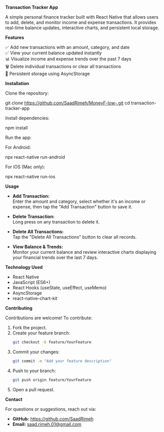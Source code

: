 **Transaction Tracker App**

A simple personal finance tracker built with React Native that allows users to add, delete, and monitor income and expense transactions. It provides real-time balance updates, interactive charts, and persistent local storage.

**Features**

✅ Add new transactions with an amount, category, and date  
✅ View your current balance updated instantly  
📊 Visualize income and expense trends over the past 7 days  
🗑️ Delete individual transactions or clear all transactions  
🔄 Persistent storage using AsyncStorage

**Installation**

Clone the repository:


git clone https://github.com/SaadRimeh/MoneyF-low-.git
cd transaction-tracker-app


Install dependencies:


npm install


Run the app:

For Android:

npx react-native run-android


For iOS (Mac only):

npx react-native run-ios


**Usage**

- **Add Transaction:**  
  Enter the amount and category, select whether it's an income or expense, then tap the "Add Transaction" button to save it.
  
- **Delete Transaction:**  
  Long press on any transaction to delete it.
  
- **Delete All Transactions:**  
  Tap the "Delete All Transactions" button to clear all records.
  
- **View Balance & Trends:**  
  Monitor your current balance and review interactive charts displaying your financial trends over the last 7 days.

**Technology Used**

- React Native  
- JavaScript (ES6+)  
- React Hooks (useState, useEffect, useMemo)  
- AsyncStorage  
- react-native-chart-kit

**Contributing**

Contributions are welcome! To contribute:

1. Fork the project.  
2. Create your feature branch:
    ```bash
    git checkout -b feature/YourFeature
    ```
3. Commit your changes:
    ```bash
    git commit -m "Add your feature description"
    ```
4. Push to your branch:
    ```bash
    git push origin feature/YourFeature
    ```
5. Open a pull request.

**Contact**

For questions or suggestions, reach out via:

- **GitHub:** https://github.com/SaadRimeh
- **Email:** saad.rimeh.01@gmail.com

